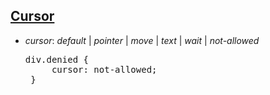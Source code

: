 ## [Cursor](https://www.w3schools.com/cssref/tryit.asp?filename=trycss_cursor)


<div>
<ul class="add-css-in-html-without-align">
<li><i>cursor</i>: <i>default</i> | <i>pointer</i>  | <i>move</i> | <i>text</i>  | <i>wait</i> | <i>not-allowed</i> </li>
</ul>

<ul class="add-css-in-html-without-align">
    <pre>div.denied {
     cursor: not-allowed;
 }
</pre>
</ul>
</div>